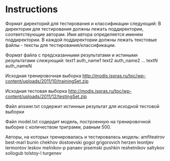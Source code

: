 


Instructions
============

Формат директорий для тестирования и классификации следующий:
В директории для тестирования должны лежать поддиректории, соответствующие авторам. Имя автора определяется именем поддиректории. В каждой поддиректории должны лежать текстовые файлы - тексты для тестирования/классификации.

Формат файла с предсказанными результатами и истиными результатами слежующий:
text1 auth_name1
text2 auth_name2
...
textN auth_nameN

Исходная тренировочная выборка 
http://modis.ispras.ru/tpc/wp-content/uploads/2011/10/trainingSet.zip

Исходная тестовая выборка
http://modis.ispras.ru/tpc/wp-content/uploads/2011/12/testingSet.zip

Файл answer.txt содержит истинные результат для исходной тестовой выборки

Файл model.txt содердит модель, построенную на тренировочной выборке с количеством триграмм, равным 500.

Авторы, на которых тренировалась и тестировалась модель:
amfiteatrov
best-marl
bunin
chekhov
dostoevski
gogol
grigorovich
herzen
leontjev
lermontov
leskov
melnikov-p
panaev
pisemski
pushkin
reshetnikov
saltykov
sollogub
tolstoy-l
turgenev
